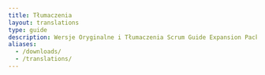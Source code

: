 ```yaml
---
title: Tłumaczenia
layout: translations
type: guide
description: Wersje Oryginalne i Tłumaczenia Scrum Guide Expansion Pack
aliases:
  - /downloads/
  - /translations/
---
```

